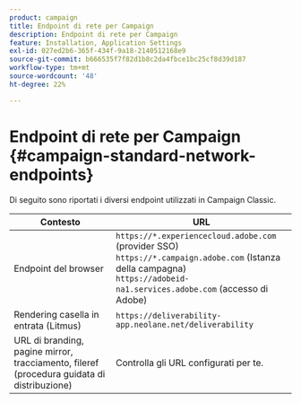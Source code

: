 ```yaml
---
product: campaign
title: Endpoint di rete per Campaign
description: Endpoint di rete per Campaign
feature: Installation, Application Settings
exl-id: 027ed2b6-365f-434f-9a18-2140512168e9
source-git-commit: b666535f7f82d1b8c2da4fbce1bc25cf8d39d187
workflow-type: tm+mt
source-wordcount: '48'
ht-degree: 22%

---
```


# Endpoint di rete per Campaign {#campaign-standard-network-endpoints}



Di seguito sono riportati i diversi endpoint utilizzati in Campaign Classic.

| Contesto | URL |
|--- |--- |
| Endpoint del browser | `https://*.experiencecloud.adobe.com` (provider SSO)<br>`https://*.campaign.adobe.com` (Istanza della campagna)<br>`https://adobeid-na1.services.adobe.com` (accesso di Adobe) |
| Rendering casella in entrata (Litmus) | `https://deliverability-app.neolane.net/deliverability` |
| URL di branding, pagine mirror, tracciamento, fileref (procedura guidata di distribuzione) | Controlla gli URL configurati per te. |
